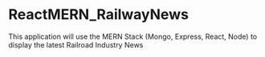 # ReactMERN_RailwayNews
This application will use the MERN Stack (Mongo, Express, React, Node)  to display the latest Railroad Industry News
